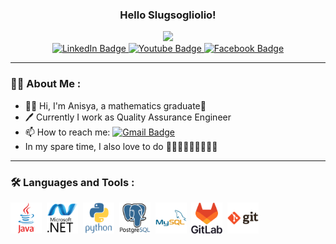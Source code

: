 <h3 id="header" align="center">Hello Slugsogliolio!</h3>
<div id="header" align="center">
  <img src="https://media.giphy.com/media/b4n53QFvxlA26woFsl/giphy.gif" width="100"/>
</div>

<div id="badges" align="center">
  <a href="https://www.linkedin.com/in/anisya-kharisman/">
    <img src="https://img.shields.io/badge/LinkedIn-blue?style=for-the-badge&logo=linkedin&logoColor=white" alt="LinkedIn Badge"/>
  </a>
  <a href="your-youtube-URL">
    <img src="https://img.shields.io/badge/YouTube-red?style=for-the-badge&logo=youtube&logoColor=white" alt="Youtube Badge"/>
  </a>
  <a href="https://www.facebook.com/anisya.kharisman/">
    <img src="https://img.shields.io/badge/Facebook-blue?style=for-the-badge&logo=facebook&logoColor=white" alt="Facebook Badge"/>
  </a>
</div>



---

### :woman_technologist: About Me :
- :woman_technologist: Hi, I'm Anisya, a mathematics graduate💯
- 🖊️ Currently I work as Quality Assurance Engineer
- 📫 How to reach me: [![Gmail Badge](https://img.shields.io/badge/-anisyakharisman@gmail.com-c14438?style=flat-square&logo=Gmail&logoColor=white&link=mailto:anisyakharisman@gmail.com)](mailto:anisyakharisman@gmail.com)
- In my spare time, I also love to do :woman_technologist:🚶🏽🏃‍♀️🏊‍♀️🚴

---

### :hammer_and_wrench: Languages and Tools :
<div>
  <img src="https://github.com/devicons/devicon/blob/master/icons/java/java-original-wordmark.svg" title="Java" alt="Java" width="50" height="50"/>&nbsp;
  <img src="https://github.com/devicons/devicon/blob/master/icons/dot-net/dot-net-original-wordmark.svg" title="dot-net" alt="dot-net" width="50" height="50"/>&nbsp;
  <img src="https://github.com/devicons/devicon/blob/master/icons/python/python-original-wordmark.svg" title="Python" alt="Python" width="50" height="50"/>&nbsp;
  <img src="https://github.com/devicons/devicon/blob/master/icons/postgresql/postgresql-original-wordmark.svg" title="Postgreql" alt="Postgreql" width="50" height="50"/>&nbsp;  
  <img src="https://github.com/devicons/devicon/blob/master/icons/mysql/mysql-original-wordmark.svg" title="MySQL"  alt="MySQL" width="50" height="50"/>&nbsp;
  <img src="https://github.com/devicons/devicon/blob/master/icons/gitlab/gitlab-original-wordmark.svg" title="Gitlab" alt="Gitlab" width="50" height="50"/>&nbsp;
  <img src="https://github.com/devicons/devicon/blob/master/icons/git/git-original-wordmark.svg" title="Git" **alt="Git" width="50" height="50"/>
</div>

<!--
**slugscode/slugscode** is a ✨ _special_ ✨ repository because its `README.md` (this file) appears on your GitHub profile.

Here are some ideas to get you started:

- 🔭 I’m currently working on ...
- 🌱 I’m currently learning ...
- 👯 I’m looking to collaborate on ...
- 🤔 I’m looking for help with ...
- 💬 Ask me about ...
- 📫 How to reach me: ...
- 😄 Pronouns: ...
- ⚡ Fun fact: ...
-->
